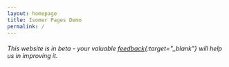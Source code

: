 ```yaml
---
layout: homepage
title: Isomer Pages Demo
permalink: /
---
```

<!-- Type your notification here - the notification bar will not appear if this is empty. For other changes, refer to _data/homepage.yml to edit the homepage -->
###### This website is in beta - your valuable [feedback](https://form.sg/#!/forms/govtech/5a9ce876b3a3b6006e6b8335){:target="_blank"} will help us in improving it.

<script>
  function addReadMore() {
    var sgPara = document.querySelector('.bp-section:nth-of-type(1) .row.is-hidden-mobile.is-hidden-tablet-only p:nth-of-type(2)');  
    var readMoreButton = document.createElement('div');
    readMoreButton.innerHTML = 'Read More..';
    readMoreButton.setAttribute('class','read-more-button');
    readMoreButton.setAttribute('id','read-more-sg');
    readMoreButton.setAttribute('onclick','expandSG()');
    sgPara.parentNode.insertBefore( readMoreButton, sgPara.nextSibling );;
  }
  window.onload = function() {addReadMore();};
</script>
